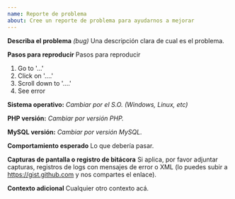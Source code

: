 ```yaml
---
name: Reporte de problema
about: Cree un reporte de problema para ayudarnos a mejorar
---
```


<!---
NOTAS IMPORTANTES:
 - Cumple con los datos solicitados en la plantilla de reportes, nos ayudará a resolver el problema.
--->

**Describa el problema** *(bug)*
Una descripción clara de cual es el problema.

**Pasos para reproducir**
Pasos para reproducir
1. Go to '...'
2. Click on '....'
3. Scroll down to '....'
4. See error

**Sistema operativo:** *Cambiar por el S.O. (Windows, Linux, etc)*

**PHP versión:** *Cambiar por versión PHP.*

**MySQL versión:** *Cambiar por versión MySQL.*

**Comportamiento esperado**
Lo que debería pasar.

**Capturas de pantalla o registro de bitácora**
Si aplica, por favor adjuntar capturas, registros de logs con mensajes de error o XML (lo puedes subir a https://gist.github.com y nos compartes el enlace).

**Contexto adicional**
Cualquier otro contexto acá.
